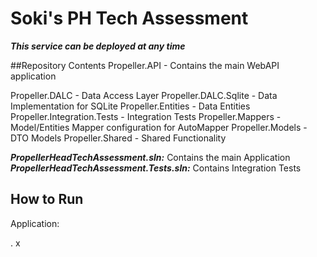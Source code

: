 # Soki's PH Tech Assessment

__*This service can be deployed at any time*__

##Repository Contents
Propeller.API - Contains the main WebAPI application

Propeller.DALC - Data Access Layer
Propeller.DALC.Sqlite - Data Implementation for SQLite
Propeller.Entities - Data Entities
Propeller.Integration.Tests - Integration Tests
Propeller.Mappers - Model/Entities Mapper configuration for AutoMapper
Propeller.Models - DTO Models
Propeller.Shared - Shared Functionality

__*PropellerHeadTechAssessment.sln:*__ Contains the main Application
__*PropellerHeadTechAssessment.Tests.sln:*__ Contains Integration Tests

## How to Run

Application: 

.
x
